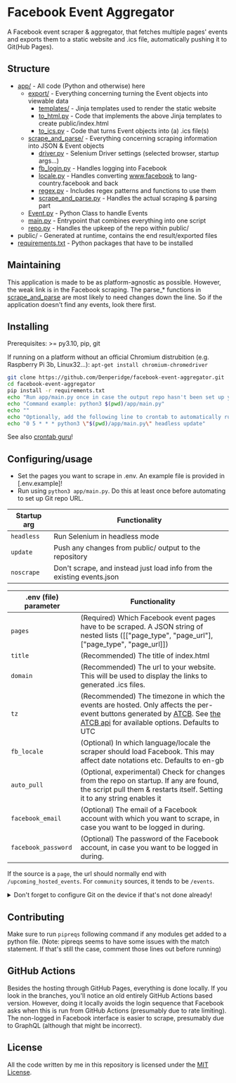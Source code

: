 # Facebook Event Aggregator

A Facebook event scraper & aggregator, that fetches multiple pages' events and exports them to a static website and .ics file, automatically pushing it to Git(Hub Pages).

## Structure
- [app/](app/) - All code (Python and otherwise) here
    - [export/](app/scrape_and_parse/) - Everything concerning turning the Event objects into viewable data
        - [templates/](app/export/templates/) - Jinja templates used to render the static website
        - [to_html.py](app/export/to_html.py) - Code that implements the above Jinja templates to create public/index.html
        - [to_ics.py](app/export/to_ics.py) - Code that turns Event objects into (a) .ics file(s)
    - [scrape_and_parse/](app/scrape_and_parse/) - Everything concerning scraping information into JSON & Event objects
        - [driver.py](app/scrape_and_parse/driver.py) - Selenium Driver settings (selected browser, startup args...)
        - [fb_login.py](app/scrape_and_parse/fb_login.py) - Handles logging into Facebook
        - [locale.py](app/scrape_and_parse/locale.py) - Handles converting www.facebook to lang-country.facebook and back
        - [regex.py](app/scrape_and_parse/regex.py) - Includes regex patterns and functions to use them
        - [scrape_and_parse.py](app/scrape_and_parse/scrape_and_parse.py) - Handles the actual scraping & parsing part
    - [Event.py](app/Event.py) - Python Class to handle Events
    - [main.py](app/main.py) - Entrypoint that combines everything into one script
    - [repo.py](app/repo.py) - Handles the upkeep of the repo within public/
- public/ - Generated at runtime, contains the end result/exported files
- [requirements.txt](requirements.txt) - Python packages that have to be installed

## Maintaining
This application is made to be as platform-agnostic as possible. However, the weak link is in the Facebook scraping. The parse_* functions in [scrape_and_parse](app/scrape_and_parse/scrape_and_parse.py) are most likely to need changes down the line. So if the application doesn't find any events, look there first.


## Installing
Prerequisites: >= py3.10, pip, git

If running on a platform without an official Chromium distrubition (e.g. Raspberry Pi 3b, Linux32...): `apt-get install chromium-chromedriver`

```bash
git clone https://github.com/Denperidge/facebook-event-aggregator.git
cd facebook-event-aggregator
pip install -r requirements.txt
echo "Run app/main.py once in case the output repo hasn't been set up yet"
echo "Command example: python3 $(pwd)/app/main.py"
echo ""
echo "Optionally, add the following line to crontab to automatically run every 24 hours (can be modified ofcourse): "
echo "0 5 * * * python3 \"$(pwd)/app/main.py\" headless update"
```
See also [crontab guru](https://crontab.guru/)!

## Configuring/usage
- Set the pages you want to scrape in .env. An example file is provided in [.env.example]!
- Run using `python3 app/main.py`. Do this at least once before automating to set up Git repo URL.

|  Startup arg   | Functionality |
| -------------- | ------------- |
| `headless` | Run Selenium in headless mode | 
| `update` | Push any changes from public/ output to the repository |
| `noscrape` | Don't scrape, and instead just load info from the existing events.json |



| .env (file) parameter | Functionality |
| --------------------- | -------------- |
| `pages`               | (Required) Which Facebook event pages have to be scraped. A JSON string of nested lists ([["page_type", "page_url"], ["page_type", "page_url]]) |
| `title` | (Recommended) The title of index.html |
| `domain` | (Recommended) The url to your website. This will be used to display the links to generated .ics files. |
| `tz` | (Recommended) The timezone in which the events are hosted. Only affects the per-event buttons generated by [ATCB](https://github.com/add2cal/add-to-calendar-button). See [the ATCB api](https://tz.add-to-calendar-technology.com/api/zones.json) for available options. Defaults to UTC |
| `fb_locale` | (Optional) In which language/locale the scraper should load Facebook. This may affect date notations etc. Defaults to en-gb |
| `auto_pull ` | (Optional, experimental) Check for changes from the repo on startup. If any are found, the script pull them & restarts itself. Setting it to any string enables it |
| `facebook_email`     | (Optional) The email of a Facebook account with which you want to scrape, in case you want to be logged in during. | 
| `facebook_password` | (Optional) The password of the Facebook account, in case you want to be logged in during. |

If the source is a `page`, the url should normally end with `/upcoming_hosted_events`. For `community` sources, it tends to be `/events`.

<details>
    <summary>Don't forget to configure Git on the device if that's not done already!</summary>
    ```bash
    git config --global user.email "you@example.com"
    git config --global user.name "Your Name"
    ``` 
</details>


## Contributing

Make sure to run `pipreqs` following command if any modules get added to a python file.
(Note: pipreqs seems to have some issues with the match statement. If that's still the case, comment those lines out before running)

## GitHub Actions
Besides the hosting through GitHub Pages, everything is done locally. If you look in the branches, you'll notice an old entirely GitHub Actions based version. However, doing it locally  avoids the login sequence that Facebook asks when this is run from GitHub Actions (presumably due to rate limiting). The non-logged in Facebook interface is easier to scrape, presumably due to GraphQL (although that might be incorrect).

## License
All the code written by me in this repository is licensed under the [MIT License](LICENSE).
